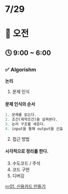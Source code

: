 # 7/29

# 🌇 오전

## 🕓 9:00 ~ 6:00

### ✅ Algorishm

**논리**

1. 문제 인식

#### 문제 인식의 순서

```py
1. 문제를 읽는다.
2. 조건(제약조건)을 살펴본다.
3. 논리 구조를 세운다.
4. input을 통해 output을 산출
```

2. 접근 방법

#### 시각적으로 정리를 한다.

3. 수도코드 / 주석
4. 코드 구현
5. 디버깅

[✏️01. 신용카드 만들기](../4%EC%A3%BC%EC%B0%A8%202022.07/CodingTest5/02.%EC%8B%A0%EC%9A%A9%EC%B9%B4%EB%93%9C%20%EB%A7%8C%EB%93%A4%EA%B8%B0%201.py)
